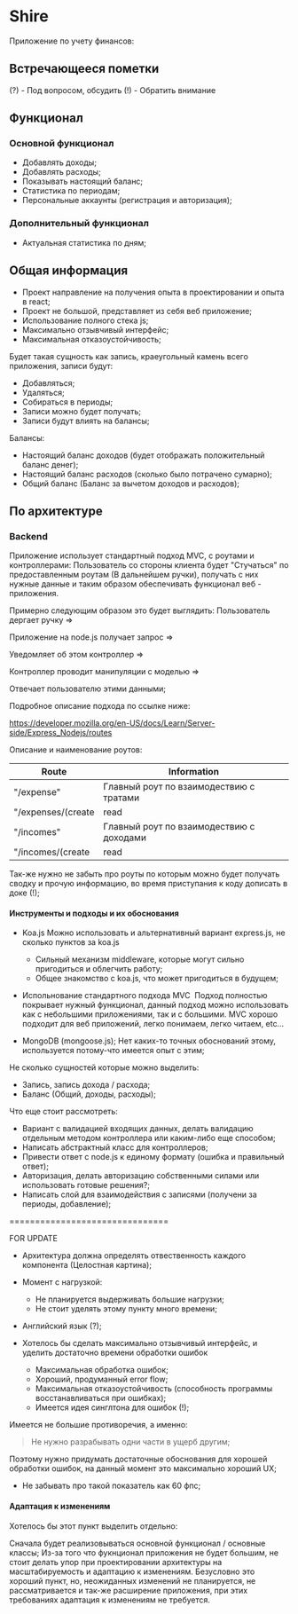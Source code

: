 # Shire

Приложение по учету финансов:

## Встречающееся пометки

(?) - Под вопросом, обсудить
(!) - Обратить внимание

## Функционал

### Основной функционал
- Добавлять доходы;
- Добавлять расходы;
- Показывать настоящий баланс;
- Статистика по периодам;
- Персональные аккаунты (регистрация и авторизация);

### Дополнительный функционал
- Актуальная статистика по дням;

## Общая информация

- Проект направление на получения опыта в проектировании и опыта в react;
- Проект не большой, представляет из себя веб приложение;
- Использование полного стека js;
- Максимально отзывчивый интерфейс;
- Максимальная отказоустойчивость;

Будет такая сущность как запись, краеугольный камень всего приложения, записи будут:
- Добавляться;
- Удаляться;
- Собираться в периоды;
- Записи можно будет получать;
- Записи будут влиять на балансы;

Балансы:
- Настоящий баланс доходов (будет отображать положительный баланс денег);
- Настоящий баланс расходов (сколько было потрачено сумарно);
- Общий баланс (Баланс за вычетом доходов и расходов);

## По архитектуре

### Backend

Приложение использует стандартный подход MVC, с роутами и контроллерами:
Пользователь со стороны клиента будет "Стучаться" по предоставленным роутам (В дальнейшем ручки), получать с них нужные данные и таким образом обеспечивать функционал веб - приложения.

Примерно следующим образом это будет выглядить:
Пользователь дергает ручку =>

Приложение на node.js получает запрос =>

Уведомляет об этом контроллер =>

Контроллер проводит манипуляции с моделью =>

Отвечает пользователю этими данными;

Подробное описание подхода по ссылке ниже:

https://developer.mozilla.org/en-US/docs/Learn/Server-side/Express_Nodejs/routes

Описание и наименование роутов:

| Route | Information |
| - | - |
| "/expense" | Главный роут по взаимодествию с тратами |
| "/expenses/(create|read|update|delete)" | Возможные вариации роутов для взаимодействия с тратами |
| "/incomes" | Главный роут по взаимодествию с доходами |
| "/incomes/(create|read|update|delete)" | Роуты для взаимодействия с тратами |

Так-же нужно не забыть про роуты по которым можно будет получать сводку и прочую информацию, во время приступания к коду дописать в доке (!);

#### Инструменты и подходы и их обоснования
- Koa.js
  Можно использовать и альтернативный вариант express.js, не сколько пунктов за koa.js
  - Сильный механизм middleware, которые могут сильно пригодиться и облегчить работу;
  - Общее знакомство с koa.js, что может пригодиться в будущем;

- Испольнование стандартного подхода MVC
  Подход полностью покрывает нужный функционал, данный подход можно использовать как с небольшими приложениями, так и с большими. MVC хорошо подходит для веб приложений, легко понимаем, легко читаем, etc...
  
- MongoDB (mongoose.js);
  Нет каких-то точных обоснований этому, используется потому-что имеется опыт с этим;

Не сколько сущностей которые можно выделить:
- Запись, запись дохода / расхода;
- Баланс (Общий, доходы, расходы);

Что еще стоит рассмотреть:
- Вариант с валидацией входящих данных, делать валидацию отдельным методом контроллера или каким-либо еще способом;
- Написать абстрактный класс для контроллеров;
- Привести ответ с node.js к единому формату (ошибка и правильный ответ);
- Авторизация, делать авторизацию собственными силами или использовать готовые решения?;
- Написать слой для взаимодействия с записями (получени за периоды, добавление);









===============================

FOR UPDATE

- Архитектура должна определять отвественность каждого компонента (Целостная картина);
- Момент с нагрузкой:
  - Не планируется выдерживать большие нагрузки;
  - Не стоит уделять этому пункту много времени;

- Английский язык (?);

- Хотелось бы сделать максимально отзывчивый интерфейс, и уделить достаточно времени обработки ошибок
  - Максимальная обработка ошибок;
  - Хороший, продуманный error flow;
  - Максимальная отказоустойчивость (способность программы восстанавливаться при ошибках);
  - Имеется идея синглтона для ошибок (!);

Имеется не большие противоречия, а именно:
> Не нужно разрабывать одни части в ущерб другим;

Поэтому нужно придумать достаточные обоснования для хорошей обработки ошибок,
на данный момент это максимально хороший UX;

- Не забывать про такой показатель как 60 фпс;

#### Адаптация к изменениям

Хотелось бы этот пункт выделить отдельно:

Сначала будет реализовываться основной функционал / основные классы;
Из-за того что фукнционал приложения не будет большим, не стоит делать
упор при проектировании архитектуры на масштабируемость и адаптацию к
изменениям. Безусловно это хороший пункт, но, неожиданных изменений не планируется,
не рассматривается и так-же расширение приложения, при этих требованиях адаптация
к изменениям не требуется.
